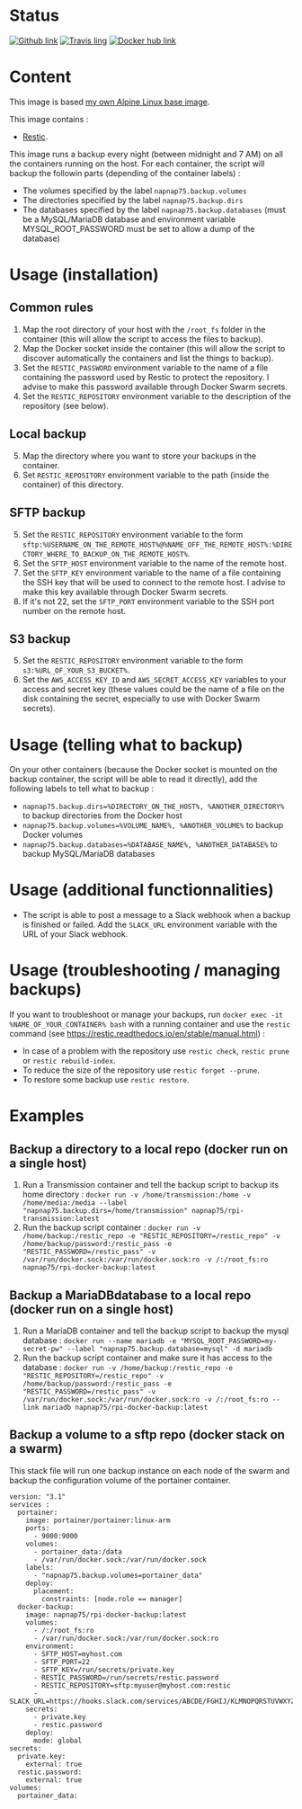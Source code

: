 # Status
[![Github link](https://assets-cdn.github.com/favicon.ico)](https://github.com/napnap75/rpi-docker-backup)
[![Travis ling](https://cdn.travis-ci.org/images/favicon-076a22660830dc325cc8ed70e7146a59.png)](https://travis-ci.org/napnap75/rpi-docker-backup)
[![Docker hub link](https://www.docker.com/favicon.ico)](https://hub.docker.com/r/napnap75/rpi-docker-backup/)

# Content
This image is based [my own Alpine Linux base image](https://hub.docker.com/r/napnap75/rpi-alpine-base/).

This image contains :
- [Restic](https://restic.github.io/).

This image runs a backup every night (between midnight and 7 AM) on all the containers running on the host. For each container, the script will backup the followin parts (depending of the container labels) :
- The volumes specified by the label `napnap75.backup.volumes`
- The directories specified by the label `napnap75.backup.dirs`
- The databases specified by the label `napnap75.backup.databases` (must be a MySQL/MariaDB database and environment variable MYSQL_ROOT_PASSWORD must be set to allow a dump of the database)

# Usage (installation)
## Common rules
1. Map the root directory of your host with the `/root_fs` folder in the container (this will allow the script to access the files to backup).
2. Map the Docker socket inside the container (this will allow the script to discover automatically the containers and list the things to backup).
3. Set the `RESTIC_PASSWORD` environment variable to the name of a file containing the password used by Restic to protect the repository. I advise to make this password available through Docker Swarm secrets.
4. Set the `RESTIC_REPOSITORY` environment variable to the description of the repository (see below).

## Local backup
5. Map the directory where you want to store your backups in the container.
6. Set `RESTIC_REPOSITORY` environment variable to the path (inside the container) of this directory.

## SFTP backup
5. Set the `RESTIC_REPOSITORY` environment variable to the form `sftp:%USERNAME_ON_THE_REMOTE_HOST%@%NAME_OFF_THE_REMOTE_HOST%:%DIRECTORY_WHERE_TO_BACKUP_ON_THE_REMOTE_HOST%`.
6. Set the `SFTP_HOST` environment variable to the name of the remote host.
7. Set the `SFTP_KEY` environment variable to the name of a file containing the SSH key that will be used to connect to the remote host. I advise to make this key available through Docker Swarm secrets.
8. If it's not 22, set the `SFTP_PORT` environment variable to the SSH port number on the remote host.

## S3 backup
5. Set the `RESTIC_REPOSITORY` environment variable to the form `s3:%URL_OF_YOUR_S3_BUCKET%`.
6. Set the `AWS_ACCESS_KEY_ID` and `AWS_SECRET_ACCESS_KEY` variables to your access and secret key (these values could be the name of a file on the disk containing the secret, especially to use with Docker Swarm secrets).

# Usage (telling what to backup)
On your other containers (because the Docker socket is mounted on the backup container, the script will be able to read it directly), add the following labels to tell what to backup :
- `napnap75.backup.dirs=%DIRECTORY_ON_THE_HOST%, %ANOTHER_DIRECTORY%` to backup directories from the Docker host
- `napnap75.backup.volumes=%VOLUME_NAME%, %ANOTHER_VOLUME%` to backup Docker volumes
- `napnap75.backup.databases=%DATABASE_NAME%, %ANOTHER_DATABASE%` to backup MySQL/MariaDB databases

# Usage (additional functionnalities)
- The script is able to post a message to a Slack webhook when a backup is finished or failed. Add the `SLACK_URL` environment variable with the URL of your Slack webhook.

# Usage (troubleshooting / managing backups)
If you want to troubleshoot or manage your backups, run `docker exec -it %NAME_OF_YOUR_CONTAINER% bash` with a running container and use the `restic` command (see https://restic.readthedocs.io/en/stable/manual.html) :
- In case of a problem with the repository use `restic check`, `restic prune` or `restic rebuild-index`.
- To reduce the size of the repository use `restic forget --prune`.
- To restore some backup use `restic restore`.


# Examples
## Backup a directory to a local repo (docker run on a single host)
1. Run a Transmission container and tell the backup script to backup its home directory : `docker run -v /home/transmission:/home -v /home/media:/media --label "napnap75.backup.dirs=/home/transmission" napnap75/rpi-transmission:latest`
2. Run the backup script container : `docker run -v /home/backup:/restic_repo -e "RESTIC_REPOSITORY=/restic_repo" -v /home/backup/password:/restic_pass -e "RESTIC_PASSWORD=/restic_pass" -v /var/run/docker.sock:/var/run/docker.sock:ro -v /:/root_fs:ro napnap75/rpi-docker-backup:latest`

## Backup a MariaDBdatabase to a local repo (docker run on a single host)
1. Run a MariaDB container and tell the backup script to backup the mysql database : `docker run --name mariadb -e "MYSQL_ROOT_PASSWORD=my-secret-pw" --label "napnap75.backup.database=mysql" -d mariadb`
2. Run the backup script container and make sure it has access to the database : `docker run -v /home/backup:/restic_repo -e "RESTIC_REPOSITORY=/restic_repo" -v /home/backup/password:/restic_pass -e "RESTIC_PASSWORD=/restic_pass" -v /var/run/docker.sock:/var/run/docker.sock:ro -v /:/root_fs:ro --link mariadb napnap75/rpi-docker-backup:latest`

## Backup a volume to a sftp repo (docker stack on a swarm)
This stack file will run one backup instance on each node of the swarm and backup the configuration volume of the portainer container.
```
version: "3.1"
services :
  portainer:
    image: portainer/portainer:linux-arm
    ports:
      - 9000:9000
    volumes:
      - portainer_data:/data
      - /var/run/docker.sock:/var/run/docker.sock
    labels:
      - "napnap75.backup.volumes=portainer_data"
    deploy:
      placement:
        constraints: [node.role == manager]
  docker-backup:
    image: napnap75/rpi-docker-backup:latest
    volumes:
      - /:/root_fs:ro
      - /var/run/docker.sock:/var/run/docker.sock:ro
    environment:
      - SFTP_HOST=myhost.com
      - SFTP_PORT=22
      - SFTP_KEY=/run/secrets/private.key
      - RESTIC_PASSWORD=/run/secrets/restic.password
      - RESTIC_REPOSITORY=sftp:myuser@myhost.com:restic
      - SLACK_URL=https://hooks.slack.com/services/ABCDE/FGHIJ/KLMNOPQRSTUVWXYZ
    secrets:
      - private.key
      - restic.password
    deploy:
      mode: global
secrets:
  private.key:
    external: true
  restic.password:
    external: true
volumes:
  portainer_data:
```
